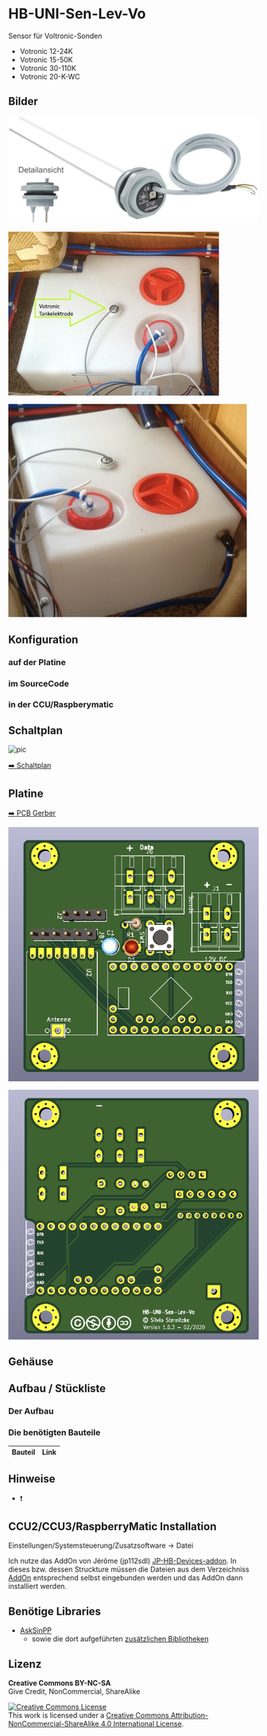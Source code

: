# HB-UNI-Sen-Lev-Vo
Sensor für Voltronic-Sonden

  - Votronic 12-24K
  - Votronic 15-50K
  - Votronic 30-110K
  - Votronic 20-K-WC

## Bilder

![pic](Images/Sonde_15_50_K.jpg)

![pic](Images/Tank_mit_Sonde_1.JPG)

![pic](Images/Tank_mit_Sonde_2.JPG)


## Konfiguration
### auf der Platine

### im SourceCode

### in der CCU/Raspberymatic


## Schaltplan

![pic](Images/*.png)

[:arrow_right: Schaltplan](Images/*.pdf)


## Platine

[:arrow_right: PCB Gerber](Platine/HB-UNI-Sen-Lev-Vo.zip)

![pic](Images/Platine_Front.png)

![pic](Images/Platine_Back.png)

## Gehäuse


## Aufbau / Stückliste

### Der Aufbau


### Die benötigten Bauteile
| Bauteil | Link |
| --------|------|


## Hinweise

- :exclamation: 

## CCU2/CCU3/RaspberryMatic Installation

Einstellungen/Systemsteuerung/Zusatzsoftware -> Datei 

Ich nutze das AddOn von Jérôme (jp112sdl) [JP-HB-Devices-addon](https://github.com/jp112sdl/JP-HB-Devices-addon).
In dieses bzw. dessen Struckture müssen die Dateien aus dem Verzeichniss [AddOn](AddOn) entsprechend selbst eingebunden werden und das AddOn dann installiert werden.


## Benötige Libraries

  - [AskSinPP](https://github.com/pa-pa/AskSinPP)
   	- sowie die dort aufgeführten [zusätzlichen Bibliotheken](https://github.com/pa-pa/AskSinPP#required-additional-arduino-libraries)


## Lizenz

**Creative Commons BY-NC-SA**<br>
Give Credit, NonCommercial, ShareAlike

<a rel="license" href="http://creativecommons.org/licenses/by-nc-sa/4.0/"><img alt="Creative Commons License" style="border-width:0" src="https://i.creativecommons.org/l/by-nc-sa/4.0/88x31.png" /></a><br />This work is licensed under a <a rel="license" href="http://creativecommons.org/licenses/by-nc-sa/4.0/">Creative Commons Attribution-NonCommercial-ShareAlike 4.0 International License</a>.
